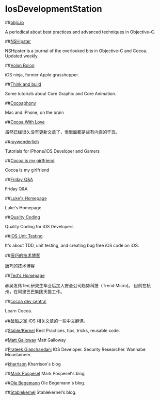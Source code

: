 IosDevelopmentStation
=====================

##[objc.io](http://www.objc.io/)

A periodical about best practices and advanced techniques in Objective-C.

##[NSHipster](http://nshipster.com/)

NSHipster is a journal of the overlooked bits in Objective-C and Cocoa. Updated weekly.


##[Volon Bolon](http://volonbolon.net/)

iOS ninja, former Apple grasshopper.


##[Think and build](http://www.thinkandbuild.it/)

Some tutorials about Core Graphic and Core Animation.

##[Cocoaphony](http://www.cocoawithlove.com/)

Mac and iPhone, on the brain


##[Cocoa With Love](http://www.objc.io/)

虽然已经很久没有更新文章了，但里面都是些有内涵的干货。


##[raywenderlich](http://www.raywenderlich.com/)

Tutorials for iPhone/iOS Developer and Gamers


##[Cocoa is my girlfriend](http://www.cimgf.com/)

Cocoa is my girlfriend


##[Friday Q&A](https://www.mikeash.com/)

Friday Q&A


##[Luke's Homepage](http://geeklu.com/)

Luke's Homepage


##[Quality Coding](http://qualitycoding.org/)

Quality Coding for iOS Developers


##[iOS Unit Testing](http://iosunittesting.com/)

It's about TDD, unit testing, and creating bug free iOS code on iOS.


##[唐巧的技术博客](http://blog.devtang.com/blog/archives/)

唐巧的技术博客


##[Ted's Homepage](http://wufawei.com/)

@吴发伟Ted,研究生毕业后加入安全公司趋势科技（Trend Micro)。 目前在杭州，在阿里巴巴集团天猫工作。


##[cocoa dev central](http://cocoadevcentral.com/)

Learn Cocoa.



##[破船之家](http://beyondvincent.com/)
iOS 相关文章的一些中文翻译。


#[Stable/Kernel](http://stablekernel.com/blog/)
Best Practices, tips, tricks, reusable code.


#[Matt Galloway](http://www.galloway.me.uk/)
Matt Galloway


#[Prateek Gianchandani](http://highaltitudehacks.com/security/)
IOS Developer. Security Researcher. Wannabe Mountaineer.


#[kharrison](http://useyourloaf.com/)
Kharrison's blog


##[Mark Pospesel](http://markpospesel.wordpress.com/)
Mark Pospesel's blog


##[Ole Begemann](http://oleb.net/blog/)
Ole Begemann's blog.


##[Stablekernel](http://stablekernel.com/blog/)
Stablekernel's blog.
